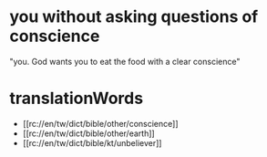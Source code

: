 # you without asking questions of conscience

"you. God wants you to eat the food with a clear conscience"

# translationWords

* [[rc://en/tw/dict/bible/other/conscience]]
* [[rc://en/tw/dict/bible/other/earth]]
* [[rc://en/tw/dict/bible/kt/unbeliever]]
